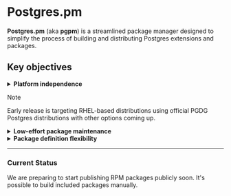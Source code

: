 # Postgres.pm

**Postgres.pm** (aka **pgpm**) is a streamlined package manager designed to simplify the process of building and
distributing Postgres extensions and packages.

## Key objectives

<details>
<summary><b>Platform independence</b></summary>

Postgres.pm is designed to deliver Postgres extensions
in native packaging (such as RPM, DEB, OCI images, etc.)
to support the broad variety of usage patterns.

</details>

> [!NOTE]
> Early release is targeting RHEL-based distributions using
> official PGDG Postgres distributions with other options
> coming up.

<details>
<summary><b>Low-effort package maintenance</b></summary>

Postgres.pm embraces the concept of inferences: based
on given information, it'll figure out how to build the package
if it fits into a set of pre-defined rules.

New versions are automatically picked up and recognized.

Package definition can be as simple as this – with no routine
maintenace on new releases:

```ruby

class Pgvector < Pgpm::Package
  github "pgvector/pgvector"
end
```

</details>

<details>
<summary><b>Package definition flexibility</b></summary>

Packages definitions are defined in Ruby, allowing for near-infinite
flexibility of their definition when necessary.

This allows us to accomodate non-standard build and installation procedures
with ease.
</details>

---

### Current Status

We are preparing to start publishing RPM packages publicly soon. It's possible to build included packages manually.